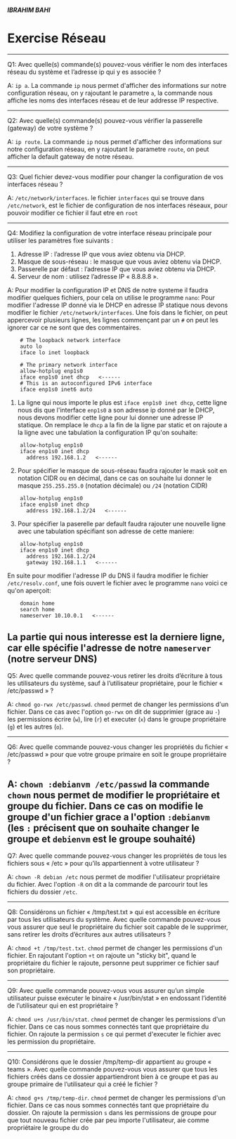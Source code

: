 ##### IBRAHIM BAHI
# Exercise Réseau

---
Q1: Avec quelle(s) commande(s) pouvez-vous vérifier le nom des interfaces réseau du système et l’adresse ip qui y es associée ?

A: `ip a`. La commande `ip` nous permet d'afficher des informations sur notre configuration réseau, on y rajoutant le parametre `a`, la commande nous affiche les noms des interfaces réseau et de leur addresse IP respective.

---

Q2: Avec quelle(s) commande(s) pouvez-vous vérifier la passerelle (gateway) de votre système ?

A: `ip route`. La commande `ip` nous permet d'afficher des informations sur notre configuration réseau, en y rajoutant le parametre `route`, on peut afficher la default gateway de notre réseau.

---

Q3: Quel fichier devez-vous modifier pour changer la configuration de vos interfaces réseau ? 

A: `/etc/network/interfaces`. le fichier `interfaces` qui se trouve dans `/etc/network`, est le fichier de configuration de nos interfaces réseaux, pour pouvoir modifier ce fichier il faut etre en `root`

---

Q4: Modifiez la configuration de votre interface réseau principale pour utiliser les paramètres fixe suivants :
  1. Adresse IP : l’adresse IP que vous aviez obtenu via DHCP.
  2. Masque de sous-réseau : le masque que vous aviez obtenu via DHCP.
  3. Passerelle par défaut : l’adresse IP que vous aviez obtenu via DHCP.
  4. Serveur de nom : utilisez l’adresse IP « 8.8.8.8 ».

A: Pour modifier la configuration IP et DNS de notre systeme il faudra modifier quelques fichiers, pour cela on utilise le programme `nano`:
    Pour modifier l'adresse IP donné via le DHCP en adresse IP statique nous devons modifier le fichier `/etc/network/interfaces`. 
    Une fois dans le fichier, on peut appercevoir plusieurs lignes, les lignes commençant par un `#` on peut les ignorer car ce ne sont que des commentaires.

```
    # The loopback network interface
    auto lo
    iface lo inet loopback
    
    # The primary network interface
    allow-hotplug enp1s0
    iface enp1s0 inet dhcp   <------
    # This is an autoconfigured IPv6 interface
    iface enp1s0 inet6 auto
```
  1. La ligne qui nous importe le plus est `iface enp1s0 inet dhcp`, cette ligne nous dis que l'interface `enp1s0` a son adresse ip donné par le DHCP, nous devons modifier cette ligne pour lui donner une adresse IP statique. On remplace le `dhcp` a la fin de la ligne par static et on rajoute a la ligne avec une tabulation la configuration IP qu'on souhaite:

```
    allow-hotplug enp1s0
    iface enp1s0 inet dhcp
      address 192.168.1.2   <------
```
  2. Pour spécifier le masque de sous-réseau faudra rajouter le mask soit en notation CIDR ou en décimal, dans ce cas on souhaite lui donner le masque `255.255.255.0` (notation décimale) ou `/24` (notation CIDR)

```
    allow-hotplug enp1s0
    iface enp1s0 inet dhcp
      address 192.168.1.2/24   <------
```

  3. Pour spécifier la paserelle par default faudra rajouter une nouvelle ligne avec une tabulation spécifiant son adresse de cette maniere:

```
    allow-hotplug enp1s0
    iface enp1s0 inet dhcp
      address 192.168.1.2/24
      gateway 192.168.1.1   <------
```
  En suite pour modifier l'adresse IP du DNS il faudra modifier le fichier `/etc/resolv.conf`, une fois ouvert le fichier avec le programme `nano` voici ce qu'on aperçoit:

```
    domain home
    search home
    nameserver 10.10.0.1   <------
```
La partie qui nous interesse est la derniere ligne, car elle spécifie l'adresse de notre `nameserver` (notre serveur DNS)
---

Q5: Avec quelle commande pouvez-vous retirer les droits d’écriture à tous les utilisateurs du système, sauf à l’utilisateur propriétaire, pour le fichier « /etc/passwd » ?


A: `chmod go-rwx /etc/passwd`. `chmod` permet de changer les permissions d'un fichier. Dans ce cas avec l'option `go-rwx` on dit de supprimier (grace au `-`) les permissions écrire (`w`), lire (`r`) et executer (`x`) dans le groupe propriétaire (`g`) et les autres (`o`).

---

Q6: Avec quelle commande pouvez-vous changer les propriétés du fichier « /etc/passwd » pour que votre groupe primaire en soit le groupe propriétaire ?


A: `chown :debianvm /etc/passwd` la commande `chown` nous permet de modifier le propriétaire et groupe du fichier. Dans ce cas on modifie le groupe d'un fichier grace a l'option `:debianvm` (les `:` précisent que on souhaite changer le groupe et `debienvm` est le groupe souhaité)
---

Q7: Avec quelle commande pouvez-vous changer les propriétés de tous les fichiers sous « /etc »  pour qu’ils appartiennent à votre utilisateur ?

A: `chown -R debian /etc` nous permet de modifier l'utilisateur propriétaire du fichier. Avec l'option `-R` on dit a la commande de parcourir tout les fichiers du dossier `/etc`.

---

Q8: Considérons un fichier « /tmp/test.txt » qui est accessible en écriture par tous les utilisateurs du système. Avec quelle commande pouvez-vous vous assurer que seul le propriétaire du fichier soit capable de le supprimer, sans retirer les droits d’écritures aux autres utilisateurs ?


A: `chmod +t /tmp/test.txt`. `chmod` permet de changer les permissions d'un fichier. En rajoutant l'option `+t` on rajoute un "sticky bit", quand le propriétaire du fichier le rajoute, personne peut supprimer ce fichier sauf son propriétaire.

---

Q9:  Avec quelle commande pouvez-vous vous assurer qu’un simple utilisateur puisse exécuter le binaire « /usr/bin/stat » en endossant l’identité de l’utilisateur qui en est propriétaire ?

A: `chmod u+s /usr/bin/stat`. `chmod` permet de changer les permissions d'un fichier. Dans ce cas nous sommes connectés tant que propriétaire du fichier. On rajoute la permission `s` ce qui permet d'executer le fichier avec les permission du propriétaire.

---

Q10: Considérons que le dossier /tmp/temp-dir appartient au groupe « teams ». Avec quelle commande pouvez-vous vous assurer que tous les fichiers créés dans ce dossier appartiendront bien à ce groupe et pas au groupe primaire de l’utilisateur qui a créé le fichier ?

A: `chmod g+s /tmp/temp-dir`. `chmod` permet de changer les permissions d'un fichier. Dans ce cas nous sommes connectés tant que propriétaire du dossier. On rajoute la permission `s` dans les permissions de groupe pour que tout nouveau fichier crée par peu importe l'utilisateur, aie comme propriétaire le groupe du do
